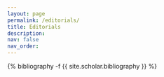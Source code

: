 ```yaml
---
layout: page
permalink: /editorials/
title: Editorials
description:
nav: false
nav_order:
---
```

<!-- _pages/publications.md -->
<div class="publications">

{% bibliography -f {{ site.scholar.bibliography }} %}

</div>

